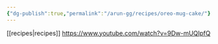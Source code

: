 ```yaml
---
{"dg-publish":true,"permalink":"/arun-gg/recipes/oreo-mug-cake/"}
---
```


[[recipes\|recipes]]
https://www.youtube.com/watch?v=9Dw-mUQIpfQ